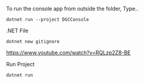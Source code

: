 To run the console app from outside the folder, Type..
```
dotnet run --project DGCConsole
```

.NET File 
```
dotnet new gitignore
```

https://www.youtube.com/watch?v=RQLzp2Z8-BE

Run Project
```
dotnet run
```